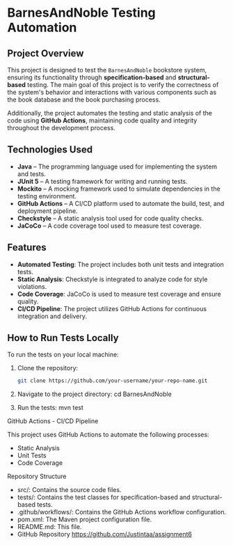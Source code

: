 # BarnesAndNoble Testing Automation

## Project Overview
This project is designed to test the `BarnesAndNoble` bookstore system, ensuring its functionality through **specification-based** and **structural-based** testing. The main goal of this project is to verify the correctness of the system's behavior and interactions with various components such as the book database and the book purchasing process.

Additionally, the project automates the testing and static analysis of the code using **GitHub Actions**, maintaining code quality and integrity throughout the development process.

## Technologies Used
- **Java** – The programming language used for implementing the system and tests.
- **JUnit 5** – A testing framework for writing and running tests.
- **Mockito** – A mocking framework used to simulate dependencies in the testing environment.
- **GitHub Actions** – A CI/CD platform used to automate the build, test, and deployment pipeline.
- **Checkstyle** – A static analysis tool used for code quality checks.
- **JaCoCo** – A code coverage tool used to measure test coverage.

## Features
- **Automated Testing**: The project includes both unit tests and integration tests.
- **Static Analysis**: Checkstyle is integrated to analyze code for style violations.
- **Code Coverage**: JaCoCo is used to measure test coverage and ensure quality.
- **CI/CD Pipeline**: The project utilizes GitHub Actions for continuous integration and delivery.

## How to Run Tests Locally
To run the tests on your local machine:

1. Clone the repository:
   ```sh
   git clone https://github.com/your-username/your-repo-name.git

2. Navigate to the project directory:
    cd BarnesAndNoble

3. Run the tests:
    mvn test


GitHub Actions - CI/CD Pipeline

This project uses GitHub Actions to automate the following processes:
* Static Analysis
* Unit Tests
* Code Coverage


Repository Structure

* src/: Contains the source code files.
* tests/: Contains the test classes for specification-based and structural-based tests.
* .github/workflows/: Contains the GitHub Actions workflow configuration.
* pom.xml: The Maven project configuration file.
* README.md: This file.
* GitHub Repository
  https://github.com/Justintaa/assignment6